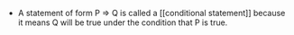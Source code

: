 - A statement of form P ⇒ Q is called a [[conditional statement]] because it means Q will be true under the condition that P is true.